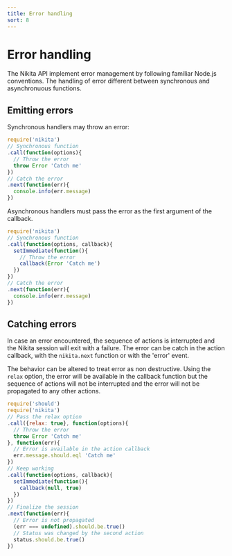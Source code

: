 ```yaml
---
title: Error handling
sort: 8
---
```


# Error handling

The Nikita API implement error management by following familiar Node.js conventions. The handling of error different between synchronous and asynchronuous functions.

## Emitting errors

Synchronous handlers may throw an error:

```js
require('nikita')
// Synchronous function
.call(function(options){
  // Throw the error
  throw Error 'Catch me'
})
// Catch the error
.next(function(err){
  console.info(err.message)  
})
```

Asynchronous handlers must pass the error as the first argument of the callback.

```js
require('nikita')
// Synchronous function
.call(function(options, callback){
  setImmediate(function(){
    // Throw the error
    callback(Error 'Catch me')
  })
})
// Catch the error
.next(function(err){
  console.info(err.message)  
})
```

## Catching errors

In case an error encountered, the sequence of actions is interrupted and the Nikita session will exit with a failure. The error can be catch in the action callback, with the `nikita.next` function or with the 'error' event.

The behavior can be altered to treat error as non destructive. Using the `relax` option, the error will be available in the callback function but the sequence of actions will not be interrupted and the error will not be propagated to any other actions.

```js
require('should')
require('nikita')
// Pass the relax option
.call({relax: true}, function(options){
  // Throw the error
  throw Error 'Catch me'
}, function(err){
  // Error is available in the action callback
  err.message.should.eql 'Catch me'
})
// Keep working
.call(function(options, callback){
  setImmediate(function(){
    callback(null, true)
  })
})
// Finalize the session
.next(function(err){
  // Error is not propagated
  (err === undefined).should.be.true()
  // Status was changed by the second action
  status.should.be.true()
})
```
